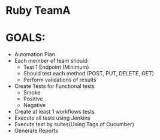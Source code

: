 # Ruby TeamA

# GOALS:
* Automation Plan
* Each member of team should:
    * Test 1 Endpoint (Minimum)
    * Should test each method (POST, PUT, DELETE, GET)
    * Perform validations of results
* Create Tests for Functional tests
    * Smoke
    * Positive
    * Negative
* Create at least 1 workflows tests
* Execute all tests using Jenkins
* Execute test by suites(Using Tags of Cucumber)
* Generate Reports
